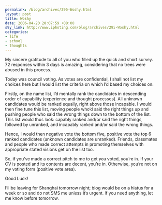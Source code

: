 ```yaml
--- 
permalink: /blog/archives/295-Woshy.html
layout: post
title: Woshy
date: 2006-04-20 20:07:59 +08:00
s9y_link: http://www.iphoting.com/blog/archives/295-Woshy.html
categories: 
- life
- school
- thoughts
---
```

<p class="whiteline"><p>My sincere gratitude to all of you who filled up the quick and short survey. 72 responses within 3 days is amazing, considering that no trees were abused in this process.</p>
</p><p class="whiteline"><p>Today was council voting. As votes are confidential, I shall not list my choices here but I would list the criteria on which I&#8217;d based my choices on.</p>
</p><p class="whiteline"><p>Firstly, on the name list, I&#8217;d mentally rank the candidates in descending order of capability (experience and thought processes). All unknown candidates would be ranked equally, right above those incapable. I would then fine tune this list, moving people who&#8217;d said the right things up and pushing people who said the wrong things down to the bottom of the list. This list would thus look: capably ranked and/or said the right things, followed by unranked, and incapably ranked and/or said the wrong things.</p>
</p><p class="whiteline"><p>Hence, I would then negative vote the bottom five, positive vote the top 6 ranked candidates (unknown candidates are unranked). Friends, classmates and people who made correct attempts in promoting themselves with appropriate stated visions get on the list too.</p>
</p><p class="whiteline"><p>So, if you&#8217;ve made a correct pitch to me to get you voted, you&#8217;re in. If your CV is posted and its contents are decent, you&#8217;re in. Otherwise, you&#8217;re not on my voting form (positive vote area).</p>
</p><p class="whiteline"><p>Good Luck!</p>
</p><p class="break"><p>I&#8217;ll be leaving for Shanghai tomorrow night; blog would be on a hiatus for a week or so and do not SMS me unless it&#8217;s urgent. If you need anything, let me know before tomorrow.</p></p>
